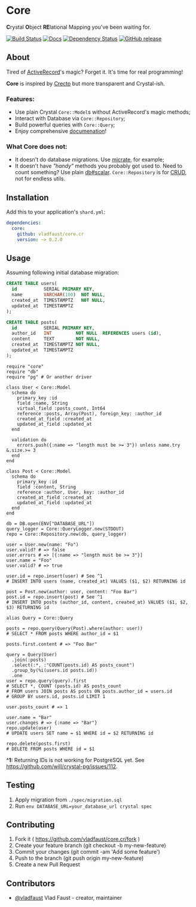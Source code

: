 # Core

**C**rystal **O**bject **RE**lational Mapping you've been waiting for.

[![Build Status](https://travis-ci.org/vladfaust/core.cr.svg?branch=master)](https://travis-ci.org/vladfaust/core.cr) [![Docs](https://img.shields.io/badge/docs-available-brightgreen.svg)](https://vladfaust.com/core.cr) [![Dependency Status](https://shards.rocks/badge/github/vladfaust/core.cr/status.svg)](https://shards.rocks/github/vladfaust/core.cr) [![GitHub release](https://img.shields.io/github/release/vladfaust/core.cr.svg)](https://github.com/vladfaust/core.cr/releases)

## About

Tired of [ActiveRecord](https://wikipedia.org/wiki/Active_record_pattern)'s magic? Forget it. It's time for real programming!

**Core** is inspired by [Crecto](https://github.com/Crecto/crecto) but more transparent and Crystal-ish.

### Features:

  - Use plain Crystal `Core::Model`s without ActiveRecord's magic methods;
  - Interact with Database via `Core::Repository`;
  - Build powerful queries with `Core::Query`;
  - Enjoy comprehensive [documenation](https://vladfaust.com/core.cr)!

### What Core does not:

  - It doesn't do database migrations. Use [micrate](https://github.com/juanedi/micrate), for example;
  - It doesn't have _"handy"_ methods you probably got used to.
  Need to count something? Use plain [db#scalar](http://crystal-lang.github.io/crystal-db/api/latest/DB/QueryMethods.html#scalar). `Core::Repository` is for [CRUD](https://en.wikipedia.org/wiki/Create,_read,_update_and_delete), not for endless utils.

## Installation

Add this to your application's `shard.yml`:

```yaml
dependencies:
  core:
    github: vladfaust/core.cr
    version: ~> 0.2.0
```

## Usage

Assuming following initial database migration:

```sql
CREATE TABLE users(
  id          SERIAL PRIMARY KEY,
  name        VARCHAR(100)  NOT NULL,
  created_at  TIMESTAMPTZ   NOT NULL,
  updated_at  TIMESTAMPTZ
);

CREATE TABLE posts(
  id          SERIAL PRIMARY KEY,
  author_id   INT         NOT NULL  REFERENCES users (id),
  content     TEXT        NOT NULL,
  created_at  TIMESTAMPTZ NOT NULL,
  updated_at  TIMESTAMPTZ
);
```

```crystal
require "core"
require "db"
require "pg" # Or another driver

class User < Core::Model
  schema do
    primary_key :id
    field :name, String
    virtual_field :posts_count, Int64
    reference :posts, Array(Post), foreign_key: :author_id
    created_at_field :created_at
    updated_at_field :updated_at
  end

  validation do
    errors.push({:name => "length must be >= 3"}) unless name.try &.size.>= 3
  end
end

class Post < Core::Model
  schema do
    primary_key :id
    field :content, String
    reference :author, User, key: :author_id
    created_at_field :created_at
    updated_at_field :updated_at
  end
end

db = DB.open(ENV["DATABASE_URL"])
query_logger = Core::QueryLogger.new(STDOUT)
repo = Core::Repository.new(db, query_logger)

user = User.new(name: "Fo")
user.valid? # => false
user.errors # => [{:name => "length must be >= 3"}]
user.name = "Foo"
user.valid? # => true

user.id = repo.insert(user) # See ^1
# INSERT INTO users (name, created_at) VALUES ($1, $2) RETURNING id

post = Post.new(author: user, content: "Foo Bar")
post.id = repo.insert(post) # See ^1
# INSERT INTO posts (author_id, content, created_at) VALUES ($1, $2, $3) RETURNING id

alias Query = Core::Query

posts = repo.query(Query(Post).where(author: user))
# SELECT * FROM posts WHERE author_id = $1

posts.first.content # => "Foo Bar"

query = Query(User)
  .join(:posts)
  .select(:*, :"COUNT(posts.id) AS posts_count")
  .group_by(%i(users.id posts.id))
  .one
user = repo.query(query).first
# SELECT *, COUNT (posts.id) AS posts_count
# FROM users JOIN posts AS posts ON posts.author_id = users.id
# GROUP BY users.id, posts.id LIMIT 1

user.posts_count # => 1

user.name = "Bar"
user.changes # => {:name => "Bar"}
repo.update(user)
# UPDATE users SET name = $1 WHERE id = $2 RETURNING id

repo.delete(posts.first)
# DELETE FROM posts WHERE id = $1
```

**^1:** Returning IDs is not working for PostgreSQL yet. See https://github.com/will/crystal-pg/issues/112.

## Testing

1. Apply migration from `./spec/migration.sql`
2. Run `env DATABASE_URL=your_database_url crystal spec`

## Contributing

1. Fork it ( https://github.com/vladfaust/core.cr/fork )
2. Create your feature branch (git checkout -b my-new-feature)
3. Commit your changes (git commit -am 'Add some feature')
4. Push to the branch (git push origin my-new-feature)
5. Create a new Pull Request

## Contributors

- [@vladfaust](https://github.com/vladfaust) Vlad Faust - creator, maintainer
